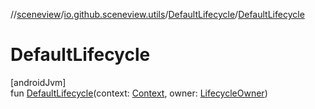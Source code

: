 //[sceneview](../../../index.md)/[io.github.sceneview.utils](../index.md)/[DefaultLifecycle](index.md)/[DefaultLifecycle](-default-lifecycle.md)

# DefaultLifecycle

[androidJvm]\
fun [DefaultLifecycle](-default-lifecycle.md)(context: [Context](https://developer.android.com/reference/kotlin/android/content/Context.html), owner: [LifecycleOwner](https://developer.android.com/reference/kotlin/androidx/lifecycle/LifecycleOwner.html))
